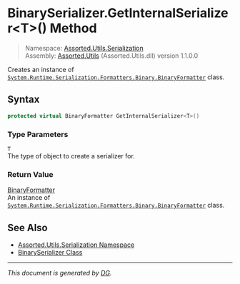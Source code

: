 ﻿# BinarySerializer.GetInternalSerializer\<T>() Method

> Namespace: [Assorted.Utils.Serialization](index.md#assortedutilsserialization-namespace)\
> Assembly: [Assorted.Utils](index.md) (Assorted.Utils.dll) version 1.1.0.0

Creates an instance of [`System.Runtime.Serialization.Formatters.Binary.BinaryFormatter`](https://docs.microsoft.com/en-us/dotnet/api/system.runtime.serialization.formatters.binary.binaryformatter) class.

## Syntax

```csharp
protected virtual BinaryFormatter GetInternalSerializer<T>()
```

### Type Parameters

`T`\
The type of object to create a serializer for.

### Return Value

[BinaryFormatter](https://docs.microsoft.com/en-us/dotnet/api/system.runtime.serialization.formatters.binary.binaryformatter)\
An instance of [`System.Runtime.Serialization.Formatters.Binary.BinaryFormatter`](https://docs.microsoft.com/en-us/dotnet/api/system.runtime.serialization.formatters.binary.binaryformatter) class.

## See Also

- [Assorted.Utils.Serialization Namespace](index.md#assortedutilsserialization-namespace)
- [BinarySerializer Class](Assorted.Utils.Serialization.BinarySerializer.md)

---

_This document is generated by [DG](https://github.com/Khojasteh/dg)._

